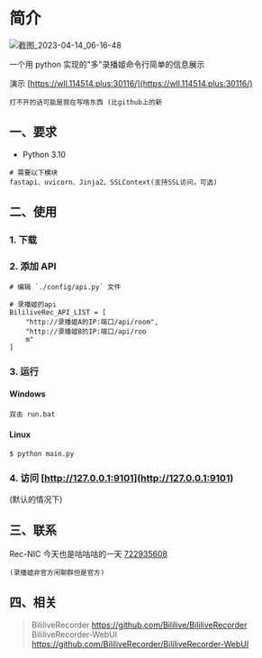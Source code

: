 # 简介

![截图_2023-04-14_06-16-48](https://user-images.githubusercontent.com/39889850/231895578-1c243467-7f52-4ea3-a9ab-0eb1919220d7.png)

一个用 python 实现的"多"录播姬命令行简单的信息展示

演示 [https://wll.114514.plus:30116/](https://wll.114514.plus:30116/)

    打不开的话可能是我在写啥东西 (比github上的新

## 一、要求

- Python 3.10

```
# 需要以下模块
fastapi、uvicorn、Jinja2、SSLContext(支持SSL访问，可选)
```

## 二、使用

### 1. 下载

### 2. 添加 API

```
# 编辑 `./config/api.py` 文件

# 录播姬的api
BililiveRec_API_LIST = [
    "http://录播姬A的IP:端口/api/room",
    "http://录播姬B的IP:端口/api/roo
    m"
]
```

### 3. 运行

#### Windows

```
双击 run.bat
```

#### Linux

```
$ python main.py
```

### 4. 访问 [http://127.0.0.1:9101](http://127.0.0.1:9101)

(默认的情况下)

## 三、联系

Rec-NIC 今天也是咕咕咕的一天 [722935608](https://jq.qq.com/?_wv=1027&k=KI1Ly3kG)

    (录播姬非官方闲聊群但是官方)

## 四、相关

> BililiveRecorder https://github.com/Bililive/BililiveRecorder
> BililiveRecorder-WebUI https://github.com/BililiveRecorder/BililiveRecorder-WebUI
